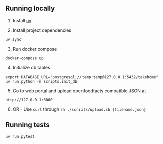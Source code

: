 ## Running locally

1. Install [uv](https://docs.astral.sh/uv/getting-started/installation/#installation-methods)

2. Install project dependencies
```bash
uv sync
```
3. Run docker compose
```
docker-compose up
```
4. Initialize db tables
```
export DATABASE_URL="postgresql://temp:temp@127.0.0.1:5432/takehome"
uv run python -m scripts.init_db
```
5. Go to web portal and upload openfoodfacts compatible JSON at 
```
http://127.0.0.1:8000
```

6. OR - Use `curl` through `sh ./scripts/upload.sh {filename.json}` 


## Running tests
```
uv run pytest
```
